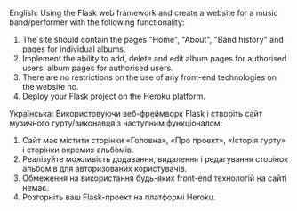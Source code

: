 English:
Using the Flask web framework and create a website for a music 
band/performer with the following functionality:
1. The site should contain the pages "Home", "About", "Band history" and 
pages for individual albums. 
2. Implement the ability to add, delete and edit album pages for authorised users. 
album pages for authorised users. 
3. There are no restrictions on the use of any front-end technologies on the website 
no.
4. Deploy your Flask project on the Heroku platform.

Українська:
Використовуючи веб-фреймворк Flask і створіть сайт музичного 
гурту/виконавця з наступним функціоналом:
1. Сайт має містити сторінки «Головна», «Про проект», «Історія гурту» і 
сторінки окремих альбомів. 
2. Реалізуйте можливість додавання, видалення і редагування сторінок 
альбомів для авторизованих користувачів. 
3. Обмеження на використання будь-яких front-end технологій на сайті 
немає.
4. Розгорніть ваш Flask-проект на платформі Heroku.